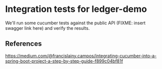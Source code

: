 # Integration tests for ledger-demo

We'll run some cucumber tests against the public API (FIXME: insert swagger link here) and verify the results.


## References
https://medium.com/@francislainy.campos/integrating-cucumber-into-a-spring-boot-project-a-step-by-step-guide-f899c04bf81f